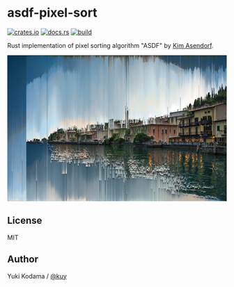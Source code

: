# asdf-pixel-sort

[![crates.io](https://img.shields.io/crates/v/asdf-pixel-sort.svg)](https://crates.io/crates/asdf-pixel-sort)
[![docs.rs](https://docs.rs/asdf-pixel-sort/badge.svg)](https://docs.rs/asdf-pixel-sort)
[![build](https://github.com/kuy/asdf-pixel-sort/workflows/build/badge.svg)](https://github.com/kuy/asdf-pixel-sort/actions)

Rust implementation of pixel sorting algorithm "ASDF" by [Kim Asendorf](http://kimasendorf.com/).

![sample](./assets/sample.png)

## License

MIT

## Author

Yuki Kodama / [@kuy](https://twitter.com/kuy)
